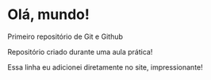 # Olá, mundo!
 Primeiro repositório de Git e Github

Repositório criado durante uma aula prática!

Essa linha eu adicionei diretamente no site, impressionante! 

